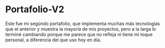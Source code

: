 # Portafolio-V2
Este fue mi segúndo portafolio, que implementa muchas más tecnologías que el anterior y muestra la mayoría de mis proyectos, pero a la larga lo terminé cambiando porque me parece que no refleja ni tiene mi toque personal, a diferencia del que uso hoy en día.
